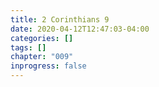 ```yaml
---
title: 2 Corinthians 9
date: 2020-04-12T12:47:03-04:00
categories: []
tags: []
chapter: "009"
inprogress: false
---
```


